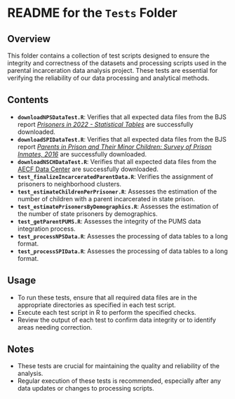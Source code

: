 # README for the `Tests` Folder

## Overview

This folder contains a collection of test scripts designed to ensure the integrity and correctness of the datasets and processing scripts used in the parental incarceration data analysis project. These tests are essential for verifying the reliability of our data processing and analytical methods.

## Contents

- **`downloadNPSDataTest.R`**: Verifies that all expected data files from the BJS report [*Prisoners in 2022 - Statistical Tables*](https://bjs.ojp.gov/library/publications/prisoners-2022-statistical-tables) are successfully downloaded.
- **`downloadSPIDataTest.R`**: Verifies that all expected data files from the BJS report [*Parents in Prison and Their Minor Children: Survey of Prison Inmates, 2016*](https://bjs.ojp.gov/library/publications/parents-prison-and-their-minor-children-survey-prison-inmates-2016) are successfully downloaded.
- **`downloadNSCHDataTest.R`**: Verifies that all expected data files from the [AECF Data Center](https://datacenter.aecf.org/data/tables/9688-children-who-had-a-parent-who-was-ever-incarcerated#detailed/1/any/false/2043,1769,1696,1648,1603/any/18927,18928)
 are successfully downloaded.
- **`test_finalizeIncarceratedParentData.R`**: Verifies the assignment of prisoners to neighborhood clusters.
- **`test_estimateChildrenPerPrisoner.R`**: Assesses the estimation of the number of children with a parent incarcerated in state prison.
- **`test_estimatePrisonersByDemographics.R`**: Assesses the estimation of the number of state prisoners by demographics.
- **`test_getParentPUMS.R`**: Assesses the integrity of the PUMS data integration process.
- **`test_processNPSData.R`**: Assesses the processing of data tables to a long format. 
- **`test_processSPIData.R`**: Assesses the processing of data tables to a long format. 

## Usage

- To run these tests, ensure that all required data files are in the appropriate directories as specified in each test script.
- Execute each test script in R to perform the specified checks.
- Review the output of each test to confirm data integrity or to identify areas needing correction.

## Notes

- These tests are crucial for maintaining the quality and reliability of the analysis.
- Regular execution of these tests is recommended, especially after any data updates or changes to processing scripts.